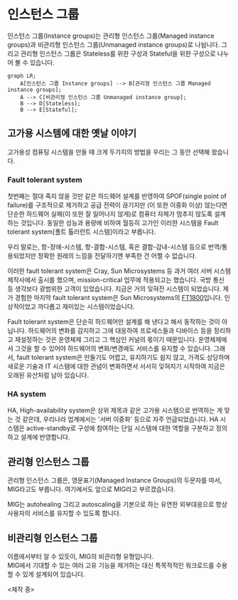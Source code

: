 # 인스턴스 그룹

인스턴스 그룹(Instance groups)는 
관리형 인스턴스 그룹(Managed instance groups)과 
비관리형 인스턴스 그룹(Unmanaged instance groups)로 나뉩니다. 그리고 관리형 인스턴스 그룹은 Stateless를 위한 구성과 Stateful을 위한 구성으로 나누어 볼 수 있습니다.


```mermaid
graph LR;
    A[인스턴스 그룹 Instance groups] --> B[관리형 인스턴스 그룹 Managed instance groups];
    A --> C[비관리형 인스턴스 그룹 Unmanaged instance group];
    B --> D[Stateless];
    B --> E[Stateful];
```

## 고가용 시스템에 대한 옛날 이야기

고가용성 컴퓨팅 시스템을 만들 때 크게 두가지의 방법을 우리는 그 동안 선택해 왔습니다. 

### Fault tolerant system

첫번째는 절대 죽지 않을 것만 같은 하드웨어 설계를 반영하여 SPOF(single point of failure)를 구조적으로 
제거하고 공급 전력이 끊기지만 (이 또한 이중화 이상) 않는다면 단순한 하드웨어 실패(이 또한 잘 일어나지 않게)로
컴퓨터 자체가 멈추지 않도록 설계하는 것입니다. 동일한 성능과 용량에 비하여 월등히 고가인 이러한 시스템을
Fault tolerant system[폴트 톨러런트 시스템]이라고 부릅니다.

우리 말로는, 항-장애-시스템, 항-결함-시스템, 혹은 결함-감내-시스템 등으로 
번역/통용되었지만 정확한 원래의 느낌을 전달하기엔
부족한 건 어쩔 수 없습니다.

이러한 fault tolerant system은 Cray, Sun Microsystems 등 
과거 여러 서버 시스템 제작사에서 출시를 했으며, 
mission-critical 업무에 적용되고는 했습니다. 국방 통신 등 생각보다 광범위한 고객이 있었습니다.
지금은 거의 잊혀진 시스템이 되었습니다. 제가 경험한 마지막 fault tolerant system은 
Sun Microsystems의 [FT1800](https://docs.oracle.com/cd/E19102-01/n1800.srvr/index.html)입니다. 
인상적이었고 까다롭고 재미있는 시스템이었습니다.

Fault tolerant system은 단순히 하드웨어만 설계를 해 낸다고 해서 동작하는 것이 아닙니다.
하드웨어의 변화를 감지하고 그에 대응하여 프로세스들과 디바이스 등을 정리하고 재설정하는 것은
운영체제 그리고 그 핵심인 커널의 몫이기 때문입니다. 운영체제에서 그것을 할 수 있어야 
하드웨어의 변화/변경에도 서비스를 유지할 수 있습니다.
그래서, fault tolerant system은 만들기도 어렵고, 유지하기도 쉽지 않고, 가격도 상당하며 
새로운 기술과 IT 시스템에 대한 관념이 변화하면서 서서히 잊혀지기 시작하여 지금은
오래된 유산처럼 남아 있습니다.

### HA system

HA, High-availability system은 상위 제목과 같은 고가용 시스템으로 번역하는 게 
맞는 것 같은데, 우리나라 업계에서는 '서버 이중화' 등으로 자주 언급되었습니다.
HA 시스템은 active-standby로 구성에 참여하는 단일 시스템에 대한 역할을 구분하고 정의하고 
설계에 반영합니다. 

## 관리형 인스턴스 그룹

관리형 인스턴스 그룹은, 영문표기(Managed Instance Groups)의 두문자를 따서, MIG라고도 부릅니다.
여기에서도 앞으로 MIG라고 부르겠습니다.

MIG는 autohealing 그리고 autoscaling을 기본으로 하는 유연한 외부대응으로 
항상 사용자의 서비스를 유지할 수 있도록 합니다.

## 비관리형 인스턴스 그룹

이름에서부터 알 수 있듯이, MIG의 비관리형 유형입니다.  
MIG에서 기대할 수 있는 여러 고유 기능을 제거하는 대신
특목적적인 워크로드를 수용할 수 있게 설계되어 있습니다. 

<제작 중>